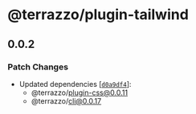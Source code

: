 # @terrazzo/plugin-tailwind

## 0.0.2

### Patch Changes

- Updated dependencies [[`d0a9df4`](https://github.com/terrazzoapp/terrazzo/commit/d0a9df43ccabd10ea338e12cbfcfbd7e00952d28)]:
  - @terrazzo/plugin-css@0.0.11
  - @terrazzo/cli@0.0.17
